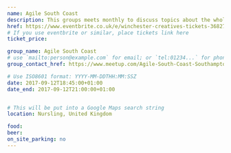 ```yaml
---
name: Agile South Coast
description: This groups meets monthly to discuss topics about the whole Agile Experience within local technical organisations and people in the Southampton / Hampshire area. This month's talk is Making Distributed Retrospectives More Engaging - with John Barratt.
href: https://www.eventbrite.co.uk/e/winchester-creatives-tickets-36827263336
# If you use eventbrite or similar, place tickets link here
ticket_price:

group_name: Agile South Coast
# use `mailto:person@example.com` for email; or `tel:01234...` for phone, or `http://...` for web
group_contact_href: https://www.meetup.com/Agile-South-Coast-Southampton-Chapter/

# Use ISO8601 format: YYYY-MM-DDTHH:MM:SSZ
date: 2017-09-12T18:45:00+01:00
date_end: 2017-09-12T21:00:00+01:00


# This will be put into a Google Maps search string
location: Nursling, United Kingdom

food:
beer:
on_site_parking: no
---
```

